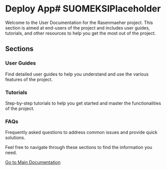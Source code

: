 # Deploy App# SUOMEKSIPlaceholder
Welcome to the User Documentation for the Rasenmaeher project. This section is aimed at end-users of the project and includes user guides, tutorials, and other resources to help you get the most out of the project.

## Sections

### User Guides

Find detailed user guides to help you understand and use the various features of the project.

### Tutorials

Step-by-step tutorials to help you get started and master the functionalities of the project.

### FAQs

Frequently asked questions to address common issues and provide quick solutions.

Feel free to navigate through these sections to find the information you need.

[Go to Main Documentation](../index.md)
